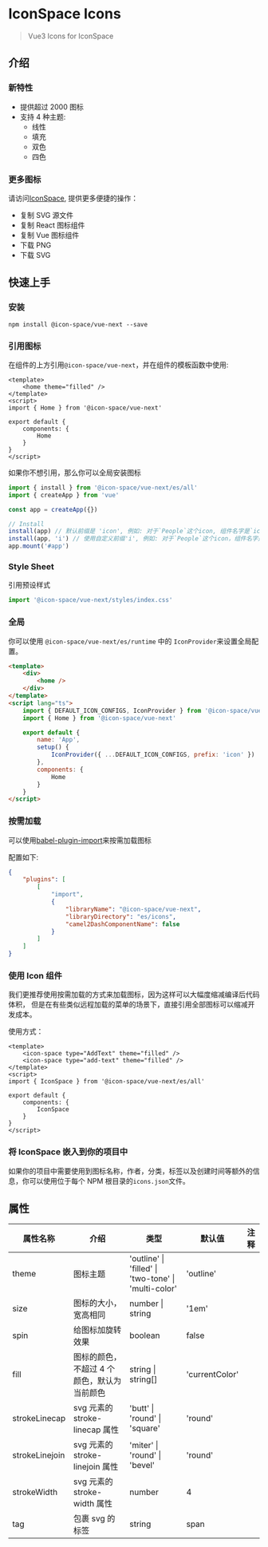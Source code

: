 # IconSpace Icons

> Vue3 Icons for IconSpace

## 介绍

### 新特性

-   提供超过 2000 图标
-   支持 4 种主题:
    -   线性
    -   填充
    -   双色
    -   四色

### 更多图标

请访问[IconSpace](https://icon-space.github.io/doc/), 提供更多便捷的操作：

-   复制 SVG 源文件
-   复制 React 图标组件
-   复制 Vue 图标组件
-   下载 PNG
-   下载 SVG

## 快速上手

### 安装

```
npm install @icon-space/vue-next --save
```

### 引用图标

在组件的上方引用`@icon-space/vue-next`，并在组件的模板函数中使用:

```vue
<template>
    <home theme="filled" />
</template>
<script>
import { Home } from '@icon-space/vue-next'

export default {
    components: {
        Home
    }
}
</script>
```

如果你不想引用，那么你可以全局安装图标

```typescript
import { install } from '@icon-space/vue-next/es/all'
import { createApp } from 'vue'

const app = createApp({})

// Install
install(app) // 默认前缀是 'icon', 例如: 对于`People`这个icon, 组件名字是`icon-people`.
install(app, 'i') // 使用自定义前缀'i', 例如: 对于`People`这个icon，组件名字是`i-people`.
app.mount('#app')
```

### Style Sheet

引用预设样式

```typescript
import '@icon-space/vue-next/styles/index.css'
```

### 全局

你可以使用 `@icon-space/vue-next/es/runtime` 中的 `IconProvider`来设置全局配置。

```html
<template>
    <div>
        <home />
    </div>
</template>
<script lang="ts">
    import { DEFAULT_ICON_CONFIGS, IconProvider } from '@icon-space/vue-next/es/runtime'
    import { Home } from '@icon-space/vue-next'

    export default {
        name: 'App',
        setup() {
            IconProvider({ ...DEFAULT_ICON_CONFIGS, prefix: 'icon' })
        },
        components: {
            Home
        }
    }
</script>
```

### 按需加载

可以使用[babel-plugin-import](https://github.com/ant-design/babel-plugin-import)来按需加载图标

配置如下:

```json
{
    "plugins": [
        [
            "import",
            {
                "libraryName": "@icon-space/vue-next",
                "libraryDirectory": "es/icons",
                "camel2DashComponentName": false
            }
        ]
    ]
}
```

### 使用 Icon 组件

我们更推荐使用按需加载的方式来加载图标，因为这样可以大幅度缩减编译后代码体积，
但是在有些类似远程加载的菜单的场景下，直接引用全部图标可以缩减开发成本。

使用方式：

```vue
<template>
    <icon-space type="AddText" theme="filled" />
    <icon-space type="add-text" theme="filled" />
</template>
<script>
import { IconSpace } from '@icon-space/vue-next/es/all'

export default {
    components: {
        IconSpace
    }
}
</script>
```

### 将 IconSpace 嵌入到你的项目中

如果你的项目中需要使用到图标名称，作者，分类，标签以及创建时间等额外的信息，你可以使用位于每个 NPM 根目录的`icons.json`文件。

## 属性

| 属性名称       | 介绍                                        | 类型                                                             | 默认值         | 注释 |
| -------------- | ------------------------------------------- | ---------------------------------------------------------------- | -------------- | ---- |
| theme          | 图标主题                                    | 'outline' &#124; 'filled' &#124; 'two-tone' &#124; 'multi-color' | 'outline'      |      |
| size           | 图标的大小，宽高相同                        | number &#124; string                                             | '1em'          |      |
| spin           | 给图标加旋转效果                            | boolean                                                          | false          |      |
| fill           | 图标的颜色，不超过 4 个颜色，默认为当前颜色 | string &#124; string[]                                           | 'currentColor' |      |
| strokeLinecap  | svg 元素的 stroke-linecap 属性              | 'butt' &#124; 'round' &#124; 'square'                            | 'round'        |      |
| strokeLinejoin | svg 元素的 stroke-linejoin 属性             | 'miter' &#124; 'round' &#124; 'bevel'                            | 'round'        |      |
| strokeWidth    | svg 元素的 stroke-width 属性                | number                                                           | 4              |      |
| tag            | 包裹 svg 的标签                             | string                                                           | span           |      |
